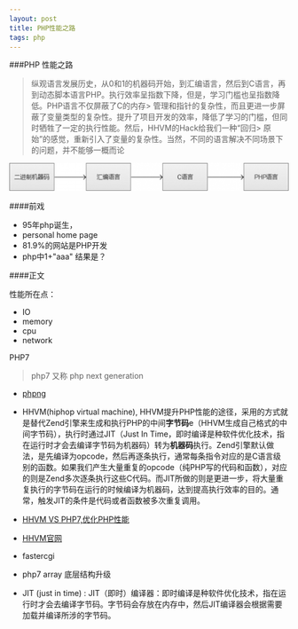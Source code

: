 ```yaml
---
layout: post 
title: PHP性能之路
tags: php
---
```


###PHP 性能之路
> 纵观语言发展历史，从0和1的机器码开始，到汇编语言，然后到C语言，再到动态脚本语言PHP。执行效率呈指数下降，但是，学习门槛也呈指数降低。PHP语言不仅屏蔽了C的内存> 管理和指针的复杂性，而且更进一步屏蔽了变量类型的复杂性。提升了项目开发的效率，降低了学习的门槛，但同时牺牲了一定的执行性能。然后，HHVM的Hack给我们一种“回归> 原始”的感觉，重新引入了变量的复杂性。当然，不同的语言解决不同场景下的问题，并不能够一概而论

![二进制机器码到PHP](/image/php.jpg)
 

####前戏

* 95年php诞生，
* personal home page
* 81.9%的网站是PHP开发
* php中1+"aaa" 结果是？

####正文

性能所在点：

* IO
* memory
* cpu
* network

PHP7 
> php7 又称 php next generation

* [phpng](https://wiki.php.net/phpng)
* HHVM(hiphop virtual machine), HHVM提升PHP性能的途径，采用的方式就是替代Zend引擎来生成和执行PHP的中间**字节码**e（HHVM生成自己格式的中间字节码），执行时通过JIT（Just In Time，即时编译是种软件优化技术，指在运行时才会去编译字节码为机器码）转为**机器码**执行。Zend引擎默认做法，是先编译为opcode，然后再逐条执行，通常每条指令对应的是C语言级别的函数。如果我们产生大量重复的opcode（纯PHP写的代码和函数），对应的则是Zend多次逐条执行这些C代码。而JIT所做的则是更进一步，将大量重复执行的字节码在运行的时候编译为机器码，达到提高执行效率的目的。通常，触发JIT的条件是代码或者函数被多次重复调用。
*  [HHVM VS PHP7,优化PHP性能](http://www.csdn.net/article/2014-12-25/2823234)
* [HHVM官网](http://hhvm.com/)

* fastercgi
* php7 array 底层结构升级
* JIT (just in time) : JIT（即时）编译器：即时编译是种软件优化技术，指在运行时才会去编译字节码。字节码会存放在内存中，然后JIT编译器会根据需要加载并编译所涉的字节码。
